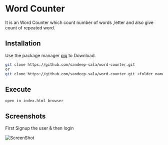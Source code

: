 # Word Counter

It is an Word Counter which count number of words ,letter and also give count of repeated word.

## Installation

Use the package manager [pip](https://pip.pypa.io/en/stable/) to Download.

```bash
git clone https://github.com/sandeep-sala/word-counter.git
or
git clone https://github.com/sandeep-sala/word-counter.git <folder name>
```


## Execute

```
open in index.html browser
```


## Screenshots
First Signup the user & then login

![ScreenShot](https://i.postimg.cc/d1hkYpK3/Annotation-2020-06-07-154204.png)
